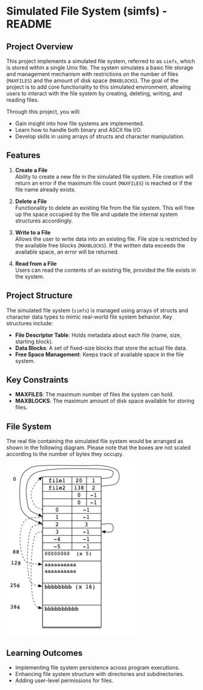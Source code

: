 # Simulated File System (simfs) - README

## Project Overview

This project implements a simulated file system, referred to as `simfs`, which is stored within a single Unix file. The system simulates a basic file storage and management mechanism with restrictions on the number of files (`MAXFILES`) and the amount of disk space (`MAXBLOCKS`). The goal of the project is to add core functionality to this simulated environment, allowing users to interact with the file system by creating, deleting, writing, and reading files.

Through this project, you will:
- Gain insight into how file systems are implemented.
- Learn how to handle both binary and ASCII file I/O.
- Develop skills in using arrays of structs and character manipulation.

## Features

1. **Create a File**  
   Ability to create a new file in the simulated file system. File creation will return an error if the maximum file count (`MAXFILES`) is reached or if the file name already exists.

2. **Delete a File**  
   Functionality to delete an existing file from the file system. This will free up the space occupied by the file and update the internal system structures accordingly.

3. **Write to a File**  
   Allows the user to write data into an existing file. File size is restricted by the available free blocks (`MAXBLOCKS`). If the written data exceeds the available space, an error will be returned.

4. **Read from a File**  
   Users can read the contents of an existing file, provided the file exists in the system.

## Project Structure

The simulated file system (`simfs`) is managed using arrays of structs and character data types to mimic real-world file system behavior. Key structures include:
- **File Descriptor Table**: Holds metadata about each file (name, size, starting block).
- **Data Blocks**: A set of fixed-size blocks that store the actual file data.
- **Free Space Management**: Keeps track of available space in the file system.

## Key Constraints

- **MAXFILES**: The maximum number of files the system can hold.
- **MAXBLOCKS**: The maximum amount of disk space available for storing files.

## File System

The real file containing the simulated file system would be arranged as shown in the following diagram. Please note that the boxes are not scaled according to the number of bytes they occupy.

![alt text](image.png)

## Learning Outcomes

- Implementing file system persistence across program executions.
- Enhancing file system structure with directories and subdirectories.
- Adding user-level permissions for files.
